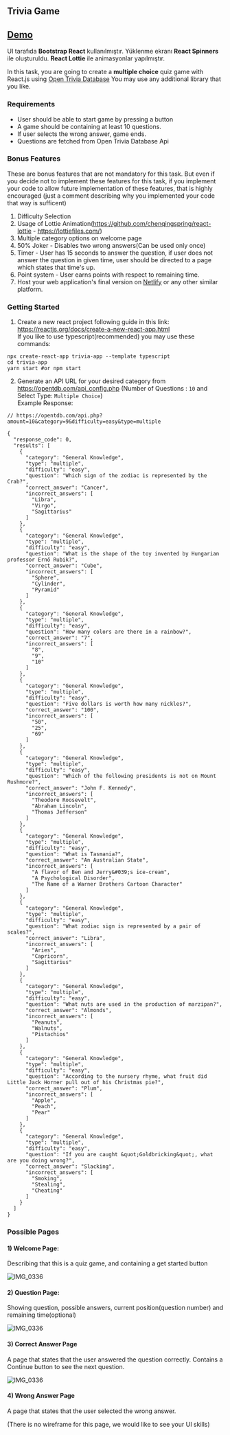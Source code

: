 ## **Trivia Game**

## [Demo](https://eraykisabacak-trivia-game.netlify.com)

UI tarafıda **Bootstrap React** kullanılmıştır.
Yüklenme ekranı **React Spinners** ile oluşturuldu.
**React Lottie** ile animasyonlar yapılmıştır.

In this task, you are going to create a **multiple choice** quiz game with React.js using [Open Trivia Database](https://opentdb.com/)
You may use any additional library that you like.

### Requirements

- User should be able to start game by pressing a button
- A game should be containing at least 10 questions.
- If user selects the wrong answer, game ends.
- Questions are fetched from Open Trivia Database Api

### Bonus Features

These are bonus features that are not mandatory for this task. But even if you decide not to implement these features for this task, if you implement your code to allow future implementation of these features, that is highly encouraged (just a comment describing why you implemented your code that way is sufficent)

1. Difficulty Selection
2. Usage of Lottie Animation(https://github.com/chenqingspring/react-lottie - https://lottiefiles.com/)
3. Multiple category options on welcome page
4. 50% Joker - Disables two wrong answers(Can be used only once)
5. Timer - User has 15 seconds to answer the question, if user does not answer the question in given time, user should be directed to a page which states that time's up.
6. Point system - User earns points with respect to remaining time.
7. Host your web application's final version on [Netlify](https://www.netlify.com/) or any other similar platform.

### Getting Started

1. Create a new react project following guide in this link: https://reactjs.org/docs/create-a-new-react-app.html \
   If you like to use typescript(recommended) you may use these commands:

```
npx create-react-app trivia-app --template typescript
cd trivia-app
yarn start #or npm start
```

2. Generate an API URL for your desired category from https://opentdb.com/api_config.php
   (Number of Questions : `10` and Select Type: `Multiple Choice`)\
   Example Response:

```
// https://opentdb.com/api.php?amount=10&category=9&difficulty=easy&type=multiple

{
  "response_code": 0,
  "results": [
    {
      "category": "General Knowledge",
      "type": "multiple",
      "difficulty": "easy",
      "question": "Which sign of the zodiac is represented by the Crab?",
      "correct_answer": "Cancer",
      "incorrect_answers": [
        "Libra",
        "Virgo",
        "Sagittarius"
      ]
    },
    {
      "category": "General Knowledge",
      "type": "multiple",
      "difficulty": "easy",
      "question": "What is the shape of the toy invented by Hungarian professor Ernő Rubik?",
      "correct_answer": "Cube",
      "incorrect_answers": [
        "Sphere",
        "Cylinder",
        "Pyramid"
      ]
    },
    {
      "category": "General Knowledge",
      "type": "multiple",
      "difficulty": "easy",
      "question": "How many colors are there in a rainbow?",
      "correct_answer": "7",
      "incorrect_answers": [
        "8",
        "9",
        "10"
      ]
    },
    {
      "category": "General Knowledge",
      "type": "multiple",
      "difficulty": "easy",
      "question": "Five dollars is worth how many nickles?",
      "correct_answer": "100",
      "incorrect_answers": [
        "50",
        "25",
        "69"
      ]
    },
    {
      "category": "General Knowledge",
      "type": "multiple",
      "difficulty": "easy",
      "question": "Which of the following presidents is not on Mount Rushmore?",
      "correct_answer": "John F. Kennedy",
      "incorrect_answers": [
        "Theodore Roosevelt",
        "Abraham Lincoln",
        "Thomas Jefferson"
      ]
    },
    {
      "category": "General Knowledge",
      "type": "multiple",
      "difficulty": "easy",
      "question": "What is Tasmania?",
      "correct_answer": "An Australian State",
      "incorrect_answers": [
        "A flavor of Ben and Jerry&#039;s ice-cream",
        "A Psychological Disorder",
        "The Name of a Warner Brothers Cartoon Character"
      ]
    },
    {
      "category": "General Knowledge",
      "type": "multiple",
      "difficulty": "easy",
      "question": "What zodiac sign is represented by a pair of scales?",
      "correct_answer": "Libra",
      "incorrect_answers": [
        "Aries",
        "Capricorn",
        "Sagittarius"
      ]
    },
    {
      "category": "General Knowledge",
      "type": "multiple",
      "difficulty": "easy",
      "question": "What nuts are used in the production of marzipan?",
      "correct_answer": "Almonds",
      "incorrect_answers": [
        "Peanuts",
        "Walnuts",
        "Pistachios"
      ]
    },
    {
      "category": "General Knowledge",
      "type": "multiple",
      "difficulty": "easy",
      "question": "According to the nursery rhyme, what fruit did Little Jack Horner pull out of his Christmas pie?",
      "correct_answer": "Plum",
      "incorrect_answers": [
        "Apple",
        "Peach",
        "Pear"
      ]
    },
    {
      "category": "General Knowledge",
      "type": "multiple",
      "difficulty": "easy",
      "question": "If you are caught &quot;Goldbricking&quot;, what are you doing wrong?",
      "correct_answer": "Slacking",
      "incorrect_answers": [
        "Smoking",
        "Stealing",
        "Cheating"
      ]
    }
  ]
}
```

### Possible Pages

#### 1) Welcome Page:

Describing that this is a quiz game, and containing a get started button

![IMG_0336](https://i.ibb.co/zNr161B/Welcome.png)

#### 2) Question Page:

Showing question, possible answers, current position(question number) and remaining time(optional)

![IMG_0336](https://i.ibb.co/xJKVkBH/Question.png)


#### 3) Correct Answer Page

A page that states that the user answered the question correctly. Contains a Continue button to see the next question.

![IMG_0336](https://i.ibb.co/sCyCfZd/Correct-Answer.png)


#### 4) Wrong Answer Page

A page that states that the user selected the wrong answer.

(There is no wireframe for this page, we would like to see your UI skills)